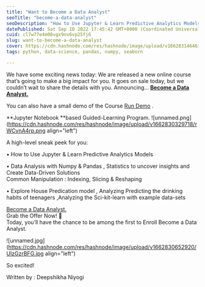 ```yaml
---
title: "Want to Become a Data Analyst"
seoTitle: "become-a-data-analyst"
seoDescription: "How to Use Jupyter & Learn Predictive Analytics Models , Data Analysis with Numpy & Pandas , Statistics to uncover insights"
datePublished: Sat Sep 10 2022 17:45:42 GMT+0000 (Coordinated Universal Time)
cuid: cl7w77e4m08vgx9nv6vp25fj6
slug: want-to-become-a-data-analyst
cover: https://cdn.hashnode.com/res/hashnode/image/upload/v1662831464636/GeHgPRBrX.png
tags: python, data-science, pandas, numpy, seaborn

---
```


We have some exciting news today: We are released a new online course that’s going to make a big impact for you. 
It goes on sale today, but we couldn’t wait to share the details with you. Announcing... [**Become a Data Analyst.**](https://app.techlearnindia.com/become-a-data-analyst)
 
You can also have a small demo of the Course [Run Demo](https://mybinder.org/v2/gh/SIA-Jupyter-Notebooks/become-a-data-analyst-demo/master) .


**Jupyter Notebook **based Guided-Learning Program.
![unnamed.png](https://cdn.hashnode.com/res/hashnode/image/upload/v1662830329718/rWCvnA4rp.png align="left")


A high-level sneak peek for you:

• How to Use Jupyter & Learn Predictive Analytics Models

• Data Analysis with Numpy & Pandas , Statistics to uncover insights and Create Data-Driven Solutions	
Common Manipulation : Indexing, Slicing & Reshaping 

• Explore House Predication model , Analyzing Predicting the drinking habits of teenagers ,Analyzing the Sci-kit-learn with example data-sets
 
[Become a Data Analyst.](https://app.techlearnindia.com/become-a-data-analyst)
<br>
Grab the Offer Now! 🥳
<br>
Today, you’ll have the chance to be among the first to Enroll Become a Data Analyst.


![unnamed.jpg](https://cdn.hashnode.com/res/hashnode/image/upload/v1662830652920/UlzGzrBFG.jpg align="left")

So excited!

Written by : Deepshikha Niyogi 

